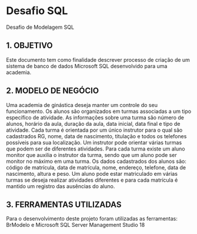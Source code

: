 # Desafio SQL
Desafio de Modelagem SQL 

## 1.	OBJETIVO

Este documento tem como finalidade descrever processo de criação de um sistema de banco de dados Microsoft SQL desenvolvido para uma academia.

## 2.	MODELO DE NEGÓCIO

Uma academia de ginástica deseja manter um controle do seu funcionamento. Os alunos são organizados em turmas associadas a um tipo específico de atividade. As informações sobre uma turma são número de alunos, horário da aula, duração da aula, data inicial, data final e tipo de atividade.
Cada turma é orientada por um único instrutor para o qual são cadastrados RG, nome, data de nascimento, titulação e todos os telefones possíveis para sua localização. Um instrutor pode orientar várias turmas que podem ser de diferentes atividades. Para cada turma existe um aluno monitor que auxilia o instrutor da turma, sendo que um aluno pode ser monitor no máximo em uma turma.
Os dados cadastrados dos alunos são: código de matrícula, data de matrícula, nome, endereço, telefone, data de nascimento, altura e peso. Um aluno pode estar matriculado em várias turmas se deseja realizar atividades diferentes e para cada matrícula é mantido um registro das ausências do aluno.

## 3.	FERRAMENTAS UTILIZADAS

Para o desenvolvimento deste projeto foram utilizadas as ferramentas: BrModelo e Microsoft SQL Server Management Studio 18
